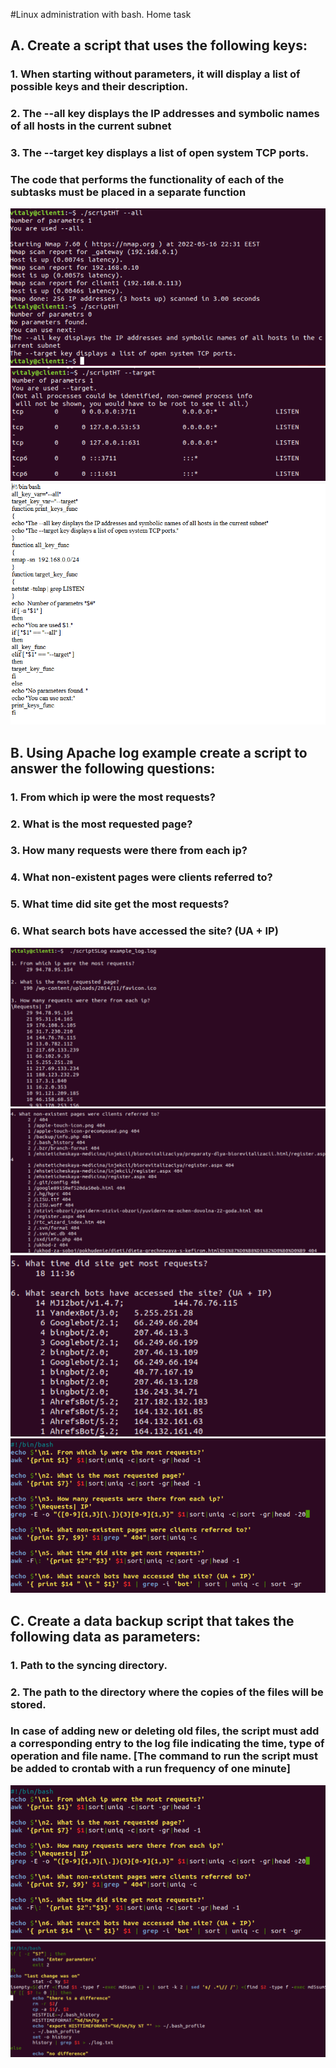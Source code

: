#Linux administration with bash. Home task
## A. Create a script that uses the following keys:
### 1. When starting without parameters, it will display a list of possible keys and their description.
### 2. The --all key displays the IP addresses and symbolic names of all hosts in the current subnet
### 3. The --target key displays a list of open system TCP ports.
### The code that performs the functionality of each of the subtasks must be placed in a separate function
![](Images/6.1.png)
![](Images/6.2.png)
![](Images/6.3.png)
## B. Using Apache log example create a script to answer the following questions:
### 1. From which ip were the most requests?
### 2. What is the most requested page?
### 3. How many requests were there from each ip?
### 4. What non-existent pages were clients referred to?
### 5. What time did site get the most requests?
### 6. What search bots have accessed the site? (UA + IP)
![](Images/6.4.png)
![](Images/6.5.png)
![](Images/6.6.png)
![](Images/6.7.png)
## C. Create a data backup script that takes the following data as parameters:
### 1. Path to the syncing directory.
### 2. The path to the directory where the copies of the files will be stored.
### In case of adding new or deleting old files, the script must add a corresponding entry to the log file indicating the time, type of operation and file name. [The command to run the script must be added to crontab with a run frequency of one minute]
![](Images/6.7.png)
![](Images/6.8.png)
